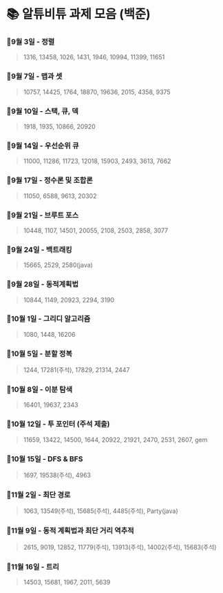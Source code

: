 # 📚 알튜비튜 과제 모음 (백준)
  ### 📗9월 3일 - 정렬
  >1316, 13458, 1026, 1431, 1946, 10994, 11399, 11651
  ### 📗9월 7일 - 맵과 셋
  >10757, 14425, 1764, 18870, 19636, 2015, 4358, 9375
  ### 📗9월 10일 - 스택, 큐, 덱
  >1918, 1935, 10866, 20920
  ### 📗9월 14일 - 우선순위 큐
  >11000, 11286, 11723, 12018, 15903, 2493, 3613, 7662
  ### 📗9월 17일 - 정수론 및 조합론
  >11050, 6588, 9613, 20302
  ### 📗9월 21일 - 브루트 포스
  >10448, 1107, 14501, 20055, 2108, 2503, 2858, 3077
  ### 📗9월 24일 - 백트래킹
  >15665, 2529, 2580(java)
  ### 📗9월 28일 - 동적계획법
  >10844, 1149, 20923, 2294, 3190
  ### 📗10월 1일 - 그리디 알고리즘
  >1080, 1448, 16206
  ### 📕10월 5일 - 분할 정복
  >1244, 17281(주석), 17829, 21314, 2447
  ### 📗10월 8일 - 이분 탐색
  >16401, 19637, 2343
  ### 📒10월 12일 - 투 포인터 (주석 제출)
  >11659, 13422, 14500, 1644, 20922, 21921, 2470, 2531, 2607, gem
  ### 📗10월 15일 - DFS & BFS
  >1697, 19538(주석), 4963
  ### 📕11월 2일 - 최단 경로
  >1063, 13549(주석), 15685(주석), 4485(주석), Party(java)
  ### 📕11월 9일 - 동적 계획법과 최단 거리 역추적
  >2615, 9019, 12852, 11779(주석), 13913(주석), 14002(주석), 15683(주석)
  ### 📗11월 16일 - 트리
  >14503, 15681, 1967, 2011, 5639
